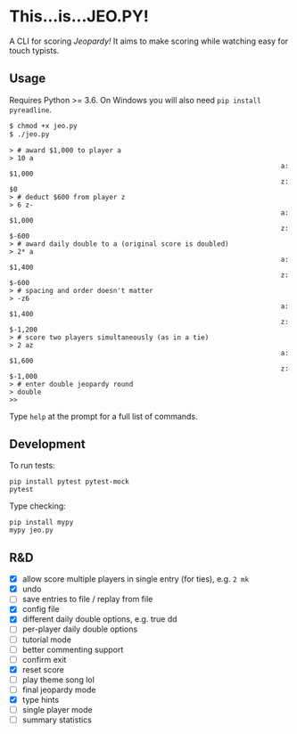 # This...is...JEO.PY!

A CLI for scoring _Jeopardy!_ It aims to make scoring while watching easy for touch typists.

## Usage

Requires Python >= 3.6. On Windows you will also need `pip install pyreadline`.

```bash
$ chmod +x jeo.py
$ ./jeo.py
```

```
> # award $1,000 to player a
> 10 a
                                                                    a: $1,000
                                                                    z:  $0
> # deduct $600 from player z
> 6 z-
                                                                    a: $1,000
                                                                    z: $-600
> # award daily double to a (original score is doubled)
> 2* a
                                                                    a: $1,400
                                                                    z: $-600
> # spacing and order doesn't matter
> -z6
                                                                    a: $1,400
                                                                    z: $-1,200
> # score two players simultaneously (as in a tie)
> 2 az
                                                                    a: $1,600
                                                                    z: $-1,000
> # enter double jeopardy round
> double
>>
```

Type `help` at the prompt for a full list of commands.

## Development

To run tests:

```
pip install pytest pytest-mock
pytest
```

Type checking:

```
pip install mypy
mypy jeo.py
```

## R&D

- [x] allow score multiple players in single entry (for ties), e.g. `2 mk`
- [x] undo
- [ ] save entries to file / replay from file
- [x] config file
- [x] different daily double options, e.g. true dd
- [ ] per-player daily double options
- [ ] tutorial mode
- [ ] better commenting support
- [ ] confirm exit
- [x] reset score
- [ ] play theme song lol
- [ ] final jeopardy mode
- [x] type hints
- [ ] single player mode
- [ ] summary statistics
